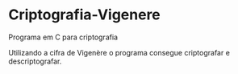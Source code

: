 # Criptografia-Vigenere
Programa em C para criptografia

Utilizando a cifra de Vigenère o programa consegue criptografar e descriptografar.
